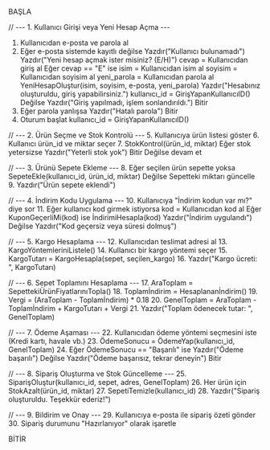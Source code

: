 BAŞLA

// --- 1. Kullanıcı Girişi veya Yeni Hesap Açma ---
1. Kullanıcıdan e-posta ve parola al
2. Eğer e-posta sistemde kayıtlı değilse
       Yazdır("Kullanıcı bulunamadı")
       Yazdır("Yeni hesap açmak ister misiniz? (E/H)")
       cevap = Kullanıcıdan giriş al
       Eğer cevap == "E" ise
             isim = Kullanıcıdan isim al
             soyisim = Kullanıcıdan soyisim al
             yeni_parola = Kullanıcıdan parola al
             YeniHesapOluştur(isim, soyisim, e-posta, yeni_parola)
             Yazdır("Hesabınız oluşturuldu, giriş yapabilirsiniz.")
             kullanıcı_id = GirişYapanKullanıcıID()
       Değilse
             Yazdır("Giriş yapılmadı, işlem sonlandırıldı.")
             Bitir
3. Eğer parola yanlışsa
       Yazdır("Hatalı parola")
       Bitir
4. Oturum başlat
       kullanıcı_id = GirişYapanKullanıcıID()

// --- 2. Ürün Seçme ve Stok Kontrolü ---
5. Kullanıcıya ürün listesi göster
6. Kullanıcı ürün_id ve miktar seçer
7. StokKontrol(ürün_id, miktar)
       Eğer stok yetersizse
           Yazdır("Yeterli stok yok")
           Bitir
       Değilse devam et

// --- 3. Ürünü Sepete Ekleme ---
8. Eğer seçilen ürün sepette yoksa
       SepeteEkle(kullanıcı_id, ürün_id, miktar)
   Değilse
       Sepetteki miktarı güncelle
9. Yazdır("Ürün sepete eklendi")

// --- 4. İndirim Kodu Uygulama ---
10. Kullanıcıya "İndirim kodun var mı?" diye sor
11. Eğer kullanıcı kod girmek istiyorsa
        kod = Kullanıcıdan kod al
        Eğer KuponGeçerliMi(kod) ise
              İndirimiHesapla(kod)
              Yazdır("İndirim uygulandı")
        Değilse
              Yazdır("Kod geçersiz veya süresi dolmuş")

// --- 5. Kargo Hesaplama ---
12. Kullanıcıdan teslimat adresi al
13. KargoYöntemleriniListele()
14. Kullanıcı bir kargo yöntemi seçer
15. KargoTutarı = KargoHesapla(sepet, seçilen_kargo)
16. Yazdır("Kargo ücreti: ", KargoTutarı)

// --- 6. Sepet Toplamını Hesaplama ---
17. AraToplam = SepettekiÜrünFiyatlarınıTopla()
18. Toplamİndirim = Hesaplananİndirim()
19. Vergi = (AraToplam - Toplamİndirim) * 0.18
20. GenelToplam = AraToplam - Toplamİndirim + KargoTutarı + Vergi
21. Yazdır("Toplam ödenecek tutar: ", GenelToplam)

// --- 7. Ödeme Aşaması ---
22. Kullanıcıdan ödeme yöntemi seçmesini iste
       (Kredi kartı, havale vb.)
23. ÖdemeSonucu = ÖdemeYap(kullanıcı_id, GenelToplam)
24. Eğer ÖdemeSonucu == "Başarılı" ise
         Yazdır("Ödeme başarılı")
     Değilse
         Yazdır("Ödeme başarısız, tekrar deneyin")
         Bitir

// --- 8. Sipariş Oluşturma ve Stok Güncelleme ---
25. SiparişOluştur(kullanıcı_id, sepet, adres, GenelToplam)
26. Her ürün için
        StokAzalt(ürün_id, miktar)
27. SepetiTemizle(kullanıcı_id)
28. Yazdır("Sipariş oluşturuldu. Teşekkür ederiz!")

// --- 9. Bildirim ve Onay ---
29. Kullanıcıya e-posta ile sipariş özeti gönder
30. Sipariş durumunu "Hazırlanıyor" olarak işaretle

BİTİR
